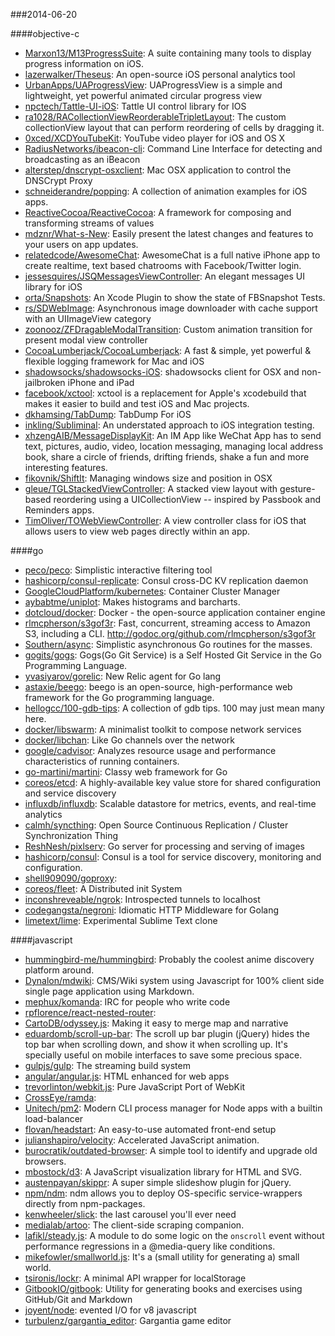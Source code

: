 ###2014-06-20

####objective-c
* [Marxon13/M13ProgressSuite](https://github.com/Marxon13/M13ProgressSuite): A suite containing many tools to display progress information on iOS.
* [lazerwalker/Theseus](https://github.com/lazerwalker/Theseus): An open-source iOS personal analytics tool
* [UrbanApps/UAProgressView](https://github.com/UrbanApps/UAProgressView): UAProgressView is a simple and lightweight, yet powerful animated circular progress view
* [npctech/Tattle-UI-iOS](https://github.com/npctech/Tattle-UI-iOS): Tattle UI control library for IOS
* [ra1028/RACollectionViewReorderableTripletLayout](https://github.com/ra1028/RACollectionViewReorderableTripletLayout): The custom collectionView layout that can perform reordering of cells by dragging it.
* [0xced/XCDYouTubeKit](https://github.com/0xced/XCDYouTubeKit): YouTube video player for iOS and OS X
* [RadiusNetworks/ibeacon-cli](https://github.com/RadiusNetworks/ibeacon-cli): Command Line Interface for detecting and broadcasting as an iBeacon
* [alterstep/dnscrypt-osxclient](https://github.com/alterstep/dnscrypt-osxclient): Mac OSX application to control the DNSCrypt Proxy
* [schneiderandre/popping](https://github.com/schneiderandre/popping): A collection of animation examples for iOS apps.
* [ReactiveCocoa/ReactiveCocoa](https://github.com/ReactiveCocoa/ReactiveCocoa): A framework for composing and transforming streams of values
* [mdznr/What-s-New](https://github.com/mdznr/What-s-New): Easily present the latest changes and features to your users on app updates.
* [relatedcode/AwesomeChat](https://github.com/relatedcode/AwesomeChat): AwesomeChat is a full native iPhone app to create realtime, text based chatrooms with Facebook/Twitter login.
* [jessesquires/JSQMessagesViewController](https://github.com/jessesquires/JSQMessagesViewController): An elegant messages UI library for iOS
* [orta/Snapshots](https://github.com/orta/Snapshots): An Xcode Plugin to show the state of FBSnapshot Tests.
* [rs/SDWebImage](https://github.com/rs/SDWebImage): Asynchronous image downloader with cache support with an UIImageView category
* [zoonooz/ZFDragableModalTransition](https://github.com/zoonooz/ZFDragableModalTransition): Custom animation transition for present modal view controller
* [CocoaLumberjack/CocoaLumberjack](https://github.com/CocoaLumberjack/CocoaLumberjack): A fast & simple, yet powerful & flexible logging framework for Mac and iOS
* [shadowsocks/shadowsocks-iOS](https://github.com/shadowsocks/shadowsocks-iOS): shadowsocks client for OSX and non-jailbroken iPhone and iPad
* [facebook/xctool](https://github.com/facebook/xctool): xctool is a replacement for Apple's xcodebuild that makes it easier to build and test iOS and Mac projects.
* [dkhamsing/TabDump](https://github.com/dkhamsing/TabDump): TabDump For iOS
* [inkling/Subliminal](https://github.com/inkling/Subliminal): An understated approach to iOS integration testing.
* [xhzengAIB/MessageDisplayKit](https://github.com/xhzengAIB/MessageDisplayKit): An IM App like WeChat App has to send text, pictures, audio, video, location messaging, managing local address book, share a circle of friends, drifting friends, shake a fun and more interesting features.
* [fikovnik/ShiftIt](https://github.com/fikovnik/ShiftIt): Managing windows size and position in OSX
* [gleue/TGLStackedViewController](https://github.com/gleue/TGLStackedViewController): A stacked view layout with gesture-based reordering using a UICollectionView -- inspired by Passbook and Reminders apps.
* [TimOliver/TOWebViewController](https://github.com/TimOliver/TOWebViewController): A view controller class for iOS that allows users to view web pages directly within an app.

####go
* [peco/peco](https://github.com/peco/peco): Simplistic interactive filtering tool
* [hashicorp/consul-replicate](https://github.com/hashicorp/consul-replicate): Consul cross-DC KV replication daemon
* [GoogleCloudPlatform/kubernetes](https://github.com/GoogleCloudPlatform/kubernetes): Container Cluster Manager
* [aybabtme/uniplot](https://github.com/aybabtme/uniplot): Makes histograms and barcharts.
* [dotcloud/docker](https://github.com/dotcloud/docker): Docker - the open-source application container engine
* [rlmcpherson/s3gof3r](https://github.com/rlmcpherson/s3gof3r): Fast, concurrent, streaming access to Amazon S3, including a CLI. http://godoc.org/github.com/rlmcpherson/s3gof3r
* [Southern/async](https://github.com/Southern/async): Simplistic asynchronous Go routines for the masses.
* [gogits/gogs](https://github.com/gogits/gogs): Gogs(Go Git Service) is a Self Hosted Git Service in the Go Programming Language.
* [yvasiyarov/gorelic](https://github.com/yvasiyarov/gorelic): New Relic agent for Go lang
* [astaxie/beego](https://github.com/astaxie/beego): beego is an open-source, high-performance web framework for the Go programming language.
* [hellogcc/100-gdb-tips](https://github.com/hellogcc/100-gdb-tips): A collection of gdb tips. 100 may just mean many here.
* [docker/libswarm](https://github.com/docker/libswarm): A minimalist toolkit to compose network services
* [docker/libchan](https://github.com/docker/libchan): Like Go channels over the network
* [google/cadvisor](https://github.com/google/cadvisor): Analyzes resource usage and performance characteristics of running containers.
* [go-martini/martini](https://github.com/go-martini/martini): Classy web framework for Go
* [coreos/etcd](https://github.com/coreos/etcd): A highly-available key value store for shared configuration and service discovery
* [influxdb/influxdb](https://github.com/influxdb/influxdb): Scalable datastore for metrics, events, and real-time analytics
* [calmh/syncthing](https://github.com/calmh/syncthing): Open Source Continuous Replication / Cluster Synchronization Thing
* [ReshNesh/pixlserv](https://github.com/ReshNesh/pixlserv): Go server for processing and serving of images
* [hashicorp/consul](https://github.com/hashicorp/consul): Consul is a tool for service discovery, monitoring and configuration.
* [shell909090/goproxy](https://github.com/shell909090/goproxy): 
* [coreos/fleet](https://github.com/coreos/fleet): A Distributed init System
* [inconshreveable/ngrok](https://github.com/inconshreveable/ngrok): Introspected tunnels to localhost
* [codegangsta/negroni](https://github.com/codegangsta/negroni): Idiomatic HTTP Middleware for Golang
* [limetext/lime](https://github.com/limetext/lime): Experimental Sublime Text clone

####javascript
* [hummingbird-me/hummingbird](https://github.com/hummingbird-me/hummingbird): Probably the coolest anime discovery platform around.
* [Dynalon/mdwiki](https://github.com/Dynalon/mdwiki): CMS/Wiki system using Javascript for 100% client side single page application using Markdown.
* [mephux/komanda](https://github.com/mephux/komanda): IRC for people who write code
* [rpflorence/react-nested-router](https://github.com/rpflorence/react-nested-router): 
* [CartoDB/odyssey.js](https://github.com/CartoDB/odyssey.js): Making it easy to merge map and narrative
* [eduardomb/scroll-up-bar](https://github.com/eduardomb/scroll-up-bar): The scroll up bar plugin (jQuery) hides the top bar when scrolling down, and show it when scrolling up. It's specially useful on mobile interfaces to save some precious space.
* [gulpjs/gulp](https://github.com/gulpjs/gulp): The streaming build system
* [angular/angular.js](https://github.com/angular/angular.js): HTML enhanced for web apps
* [trevorlinton/webkit.js](https://github.com/trevorlinton/webkit.js): Pure JavaScript Port of WebKit
* [CrossEye/ramda](https://github.com/CrossEye/ramda): 
* [Unitech/pm2](https://github.com/Unitech/pm2): Modern CLI process manager for Node apps with a builtin load-balancer
* [flovan/headstart](https://github.com/flovan/headstart): An easy-to-use automated front-end setup
* [julianshapiro/velocity](https://github.com/julianshapiro/velocity): Accelerated JavaScript animation.
* [burocratik/outdated-browser](https://github.com/burocratik/outdated-browser): A simple tool to identify and upgrade old browsers.
* [mbostock/d3](https://github.com/mbostock/d3): A JavaScript visualization library for HTML and SVG.
* [austenpayan/skippr](https://github.com/austenpayan/skippr): A super simple slideshow plugin for jQuery.
* [npm/ndm](https://github.com/npm/ndm): ndm allows you to deploy OS-specific service-wrappers directly from npm-packages.
* [kenwheeler/slick](https://github.com/kenwheeler/slick): the last carousel you'll ever need
* [medialab/artoo](https://github.com/medialab/artoo): The client-side scraping companion.
* [lafikl/steady.js](https://github.com/lafikl/steady.js): A module to do some logic on the `onscroll` event without performance regressions in a @media-query like conditions.
* [mikefowler/smallworld.js](https://github.com/mikefowler/smallworld.js): It's a (small utility for generating a) small world.
* [tsironis/lockr](https://github.com/tsironis/lockr): A minimal API wrapper for localStorage
* [GitbookIO/gitbook](https://github.com/GitbookIO/gitbook): Utility for generating books and exercises using GitHub/Git and Markdown
* [joyent/node](https://github.com/joyent/node): evented I/O for v8 javascript
* [turbulenz/gargantia_editor](https://github.com/turbulenz/gargantia_editor): Gargantia game editor
